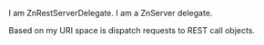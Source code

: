 I am ZnRestServerDelegate.
I am a ZnServer delegate.

Based on my URI space is dispatch requests to REST call objects.